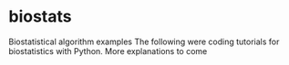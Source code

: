 # biostats
Biostatistical algorithm examples
The following were coding tutorials for biostatistics with Python. More explanations to come
